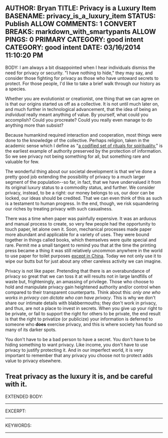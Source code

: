 AUTHOR: Bryan
TITLE: Privacy is a Luxury Item
BASENAME: privacy_is_a_luxury_item
STATUS: Publish
ALLOW COMMENTS: 1
CONVERT BREAKS: markdown_with_smartypants
ALLOW PINGS: 0
PRIMARY CATEGORY: good intent
CATEGORY: good intent
DATE: 03/16/2014 11:10:20 PM
-----
BODY:
I am always a bit disappointed when I hear individuals dismiss the need for privacy or security. "I have nothing to hide," they may say, and consider those fighting for privacy as those who have untoward secrets to protect. For those people, I'd like to take a brief walk through our history as a species. 

Whether you are evolutionist or creationist, one thing that we can agree on is that our origins started us off as a collective. It is not until much later on, and much further in technological advancement, that the idea of being an *individual* really meant anything of value. By yourself, what could you accomplish? Could you procreate? Could you really even manage to do anything more than subsist?

Because humankind required interaction and cooperation, most things were done to the knowledge of the collective. Perhaps religion, taken in the academic sense which I define as "[a codified set of rituals for spirituality](http://leftsider.com/leftsider/2009/05/the-biggest-problem-with-relig.htm)," is the earliest example of authority preserved by the protection of information. So we see privacy not being something for all, but something rare and valuable for few. 

The wonderful thing about our societal development is that we've done a pretty good job extending the possibility of privacy to a much larger segment of the population--so far, in fact, that we have undervalued it from its original luxury status to a commodity status, and further. We consider privacy, instead, to be a right: our money belongs to us, our door can be locked, our ideas should be credited. That we can even think of this as such is a testament to human progress. In the end, though, we risk squandering our riches by treating privacy with such casualness.

There was a time when paper was painfully expensive. It was an arduous and manual process to create, so very few people had the opportunity to touch paper, let alone own it. Soon, mechanical processes made paper more abundant and applicable for a variety of uses. They were bound together in things called books, which themselves were quite special and rare. Permit me a small tangent to remind you that at the time the printing press became a thing it was still relatively uncommon anywhere in the world to use paper for toilet purposes [except in China](http://en.wikipedia.org/wiki/Toilet_paper#History). Today we not only use it to wipe our butts but for just about any other careless activity we can imagine.

Privacy is not like paper. Pretending that there is an overabundance of privacy so great that we can toss it at will results not in large landfills of waste but, frighteningly, an amassing of privilege. Those who choose to hold and manipulate privacy gain heightened authority and/or control when compared to their transparent counterparts. Think about this: *only one who works in privacy can dictate who can have privacy*. This is why we don't share our intimate details with blabbermouths; they don't work in privacy, and thus, are not a place to invest in secrets. When you give up your right to be private, or fail to support the right for others to be private, the end result is that the right to privatize (or publicize) your information is deferred to someone who **does** exercise privacy, and this is where society has found so many of its darker spots.

You don't have to be a bad person to have a secret. You don't have to be hiding something to want privacy. Like income, you don't have to use privacy to justify protecting it. And in our imperfect world, it is very important to remember that any privacy you choose not to protect adds value to privacy elsewhere. 

Treat privacy as the luxury it is, and be careful with it.
-----
EXTENDED BODY:

-----
EXCERPT:

-----
KEYWORDS:

-----


